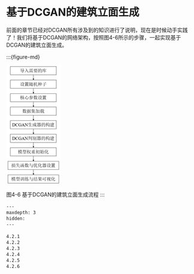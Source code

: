 # 基于DCGAN的建筑立面生成

前面的章节已经对DCGAN所有涉及到的知识进行了说明，现在是时候动手实践了！我们将基于DCGAN的网络架构，按照图4-6所示的步骤，一起实现基于DCGAN的建筑立面生成。

:::{figure-md}

<img src="../../_static/4/4.2/4-6.png">

图4-6 基于DCGAN的建筑立面生成流程
:::
```{toctree}
---
maxdepth: 3
hidden:
---

4.2.1
4.2.2
4.2.3
4.2.4
4.2.5
4.2.6
```

